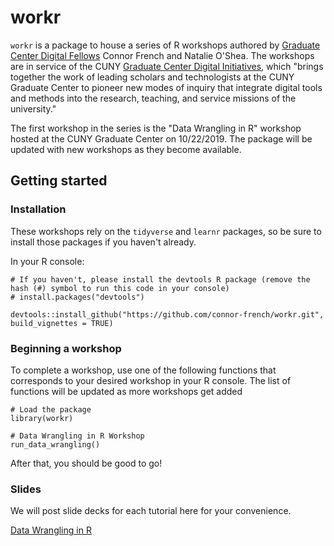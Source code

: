 # workr
`workr` is a package to house a series of R workshops authored by [Graduate Center Digital Fellows](https://digitalfellows.commons.gc.cuny.edu/) Connor French and Natalie O'Shea. The workshops are in service of the CUNY [Graduate Center Digital Initiatives](https://gcdi.commons.gc.cuny.edu/), which "brings together the work of leading scholars and technologists at the CUNY Graduate Center to pioneer new modes of inquiry that integrate digital tools and methods into the research, teaching, and service missions of the university."

The first workshop in the series is the "Data Wrangling in R" workshop hosted at the CUNY Graduate Center on 10/22/2019. The package will be updated with new workshops as they become available.

## Getting started

### Installation

These workshops rely on the `tidyverse` and `learnr` packages, so be sure to install those packages if you haven't already.

In your R console:
```
# If you haven't, please install the devtools R package (remove the hash (#) symbol to run this code in your console)
# install.packages("devtools")

devtools::install_github("https://github.com/connor-french/workr.git", build_vignettes = TRUE)
```

### Beginning a workshop
To complete a workshop, use one of the following functions that corresponds to your desired workshop in your R console. The list of functions will be updated as more workshops get added
```
# Load the package
library(workr)

# Data Wrangling in R Workshop
run_data_wrangling()
```

After that, you should be good to go!

### Slides
We will post slide decks for each tutorial here for your convenience. 

[Data Wrangling in R](https://docs.google.com/presentation/d/13UDjVg4SNJA0_7rSxaycIzg7yAG8lgK6qHz0mLq_SVE/edit?usp=sharing)

